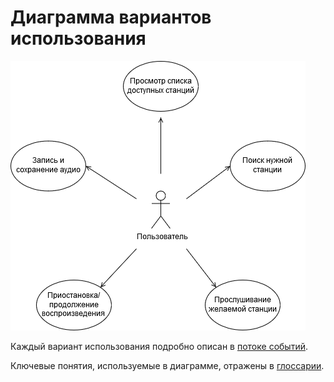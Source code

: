 # Диаграмма вариантов использования

![Диаграмма вариантов использования](../UseCases/UseCases.png)

Каждый вариант использования подробно описан в [потоке событий](../UseCase/FlowOfEvents.md).

Ключевые понятия, используемые в диаграмме, отражены в [глоссарии](../UseCase/Glossary.md). 
